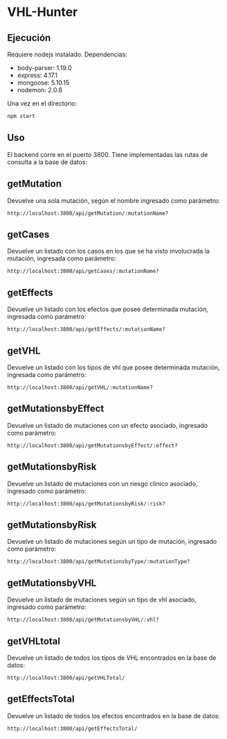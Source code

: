 # VHL-Hunter
## Ejecución
Requiere nodejs instalado. 
Dependencias: 
<ul>
  <li>body-parser: 1.19.0</li>
  <li>express: 4.17.1</li>
  <li>mongoose: 5.10.15</li>
  <li>nodemon: 2.0.6</li>
</ul>
Una vez en el directorio: <br>

```bash
npm start
```

## Uso
El backend corre en el puerto 3800. 
Tiene implementadas las rutas de consulta a la base de datos: 
## getMutation
Devuelve una sola mutación, según el nombre ingresado como parámetro: <br>

```web
http://localhost:3800/api/getMutation/:mutationName?
```

## getCases
Devuelve un listado con los casos en los que se ha visto involucrada la mutación, ingresada como parámetro:

```web
http://localhost:3800/api/getCases/:mutationName?
```

## getEffects
Devuelve un listado con los efectos que posee determinada mutación, ingresada como parámetro: 

```web
http://localhost:3800/api/getEffects/:mutationName?
```

## getVHL
Devuelve un listado con los tipos de vhl que posee determinada mutación, ingresada como parámetro: 

```web
http://localhost:3800/api/getVHL/:mutationName?
```

## getMutationsbyEffect
Devuelve un listado de mutaciones con un efecto asociado, ingresado como parámetro: 

```web
http://localhost:3800/api/getMutationsbyEffect/:effect?
```

## getMutationsbyRisk
Devuelve un listado de mutaciones con un riesgo clínico asociado, ingresado como parámetro: 

```web
http://localhost:3800/api/getMutationsbyRisk/:risk?
```

## getMutationsbyRisk
Devuelve un listado de mutaciones según un tipo de mutación, ingresado como parámetro: 

```web
http://localhost:3800/api/getMutationsbyType/:mutationType?
```

## getMutationsbyVHL
Devuelve un listado de mutaciones según un tipo de vhl asociado, ingresado como parámetro: 

```web
http://localhost:3800/api/getMutationsbyVHL/:vhl?
```

## getVHLtotal
Devuelve un listado de todos los tipos de VHL encontrados en la base de datos: 

```web
http://localhost:3800/api/getVHLTotal/
```

## getEffectsTotal
Devuelve un listado de todos los efectos encontrados en la base de datos: 

```web
http://localhost:3800/api/getEffectsTotal/
```
